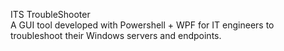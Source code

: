 ITS TroubleShooter  
A GUI tool developed with Powershell + WPF for IT engineers to troubleshoot their Windows servers and endpoints.
